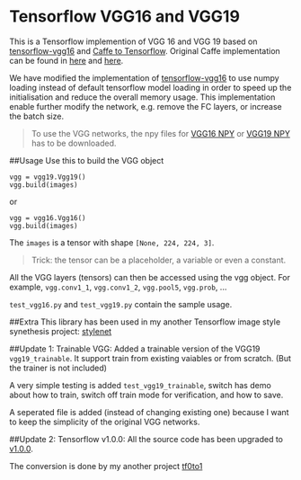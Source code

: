 # Tensorflow VGG16 and VGG19

This is a Tensorflow implemention of VGG 16 and VGG 19 based on [tensorflow-vgg16](https://github.com/ry/tensorflow-vgg16) and [Caffe to Tensorflow](https://github.com/ethereon/caffe-tensorflow). Original Caffe implementation can be found in [here](https://gist.github.com/ksimonyan/211839e770f7b538e2d8) and [here](https://gist.github.com/ksimonyan/3785162f95cd2d5fee77).

We have modified the implementation of <a href="https://github.com/ry/tensorflow-vgg16">tensorflow-vgg16</a> to use numpy loading instead of default tensorflow model loading in order to speed up the initialisation and reduce the overall memory usage. This implementation enable further modify the network, e.g. remove the FC layers, or increase the batch size.

>To use the VGG networks, the npy files for [VGG16 NPY](https://mega.nz/#!YU1FWJrA!O1ywiCS2IiOlUCtCpI6HTJOMrneN-Qdv3ywQP5poecM) or [VGG19 NPY](https://mega.nz/#!xZ8glS6J!MAnE91ND_WyfZ_8mvkuSa2YcA7q-1ehfSm-Q1fxOvvs) has to be downloaded.

##Usage
Use this to build the VGG object
```
vgg = vgg19.Vgg19()
vgg.build(images)
```
or
```
vgg = vgg16.Vgg16()
vgg.build(images)
```
The `images` is a tensor with shape `[None, 224, 224, 3]`. 
>Trick: the tensor can be a placeholder, a variable or even a constant.

All the VGG layers (tensors) can then be accessed using the vgg object. For example, `vgg.conv1_1`, `vgg.conv1_2`, `vgg.pool5`, `vgg.prob`, ...

`test_vgg16.py` and `test_vgg19.py` contain the sample usage.

##Extra
This library has been used in my another Tensorflow image style synethesis project: [stylenet](https://github.com/machrisaa/stylenet)


##Update 1: Trainable VGG:
Added a trainable version of the VGG19 `vgg19_trainable`. It support train from existing vaiables or from scratch. (But the trainer is not included)

A very simple testing is added `test_vgg19_trainable`, switch has demo about how to train, switch off train mode for verification, and how to save.

A seperated file is added (instead of changing existing one) because I want to keep the simplicity of the original VGG networks.


##Update 2: Tensorflow v1.0.0:
All the source code has been upgraded to [v1.0.0](https://github.com/tensorflow/tensorflow/blob/v1.0.0-rc1/RELEASE.md).

The conversion is done by my another project [tf0to1](https://github.com/machrisaa/tf0to1)

